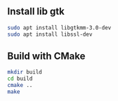 ## Install lib gtk 
```sh
sudo apt install libgtkmm-3.0-dev
sudo apt install libssl-dev

```
## Build with CMake

```sh
mkdir build
cd build
cmake ..
make
```
